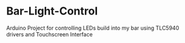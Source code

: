 # Bar-Light-Control
Arduino Project for controlling LEDs build into my bar using TLC5940 drivers and Touchscreen Interface
